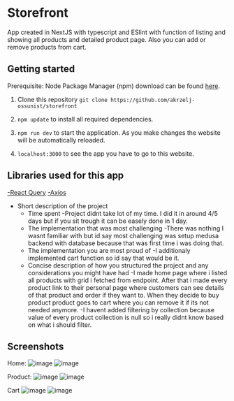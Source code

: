 # Storefront

App created in NextJS with typescript and ESlint with function of listing and showing all products and detailed product page.
Also you can add or remove products from cart.

## Getting started

Prerequisite: Node Package Manager (npm) download can be found <a href="https://nodejs.org/en/download/">here</a>.

1. Clone this repository `git clone https://github.com/akrzelj-ossunist/storefront`

2. `npm update` to install all required dependencies.

3. `npm run dev` to start the application. As you make changes the website will be automatically reloaded.

4. `localhost:3000` to see the app you have to go to this website.

## Libraries used for this app

<a href="https://tanstack.com/query/v4/docs/react/installation">-React Query</a>
<a href="https://axios-http.com/docs/intro">-Axios</a>

- Short description of the project
  - Time spent
    -Project didnt take lot of my time. I did it in around 4/5 days but if you sit trough it can be easely done in 1 day.
  - The implementation that was most challenging
    -There was nothing I wasnt familiar with but id say most challenging was setup medusa backend with database because that was first time i was doing that.
  - The implementation you are most proud of
    -I additionaly implemented cart function so id say that would be it.
  - Concise description of how you structured the project and any considerations you might have had
    -I made home page where i listed all products with grid i fetched from endpoint. After that i made every product link to their personal page where customers can see details of that
    product and order if they want to. When they decide to buy product product goes to cart where you can remove it if its not needed anymore.
    -I havent added filtering by collection because value of every product collection is null so i really didnt know based on what i should filter.

## Screenshots

Home:
![image](./public/home-desk.png)
![image](./public/home-phone.png)

Product:
![image](./public/page-desk.png)
![image](./public/page-phone.png)

Cart
![image](./public/cart-desk.png)
![image](./public/cart-phone.png)
